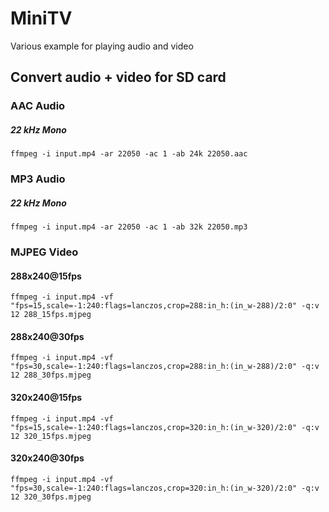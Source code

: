 # MiniTV

Various example for playing audio and video

## Convert audio + video for SD card

### AAC Audio

##### 22 kHz Mono
`ffmpeg -i input.mp4 -ar 22050 -ac 1 -ab 24k 22050.aac`

### MP3 Audio

##### 22 kHz Mono
`ffmpeg -i input.mp4 -ar 22050 -ac 1 -ab 32k 22050.mp3`

### MJPEG Video

#### 288x240@15fps

`ffmpeg -i input.mp4 -vf "fps=15,scale=-1:240:flags=lanczos,crop=288:in_h:(in_w-288)/2:0" -q:v 12 288_15fps.mjpeg`

#### 288x240@30fps

`ffmpeg -i input.mp4 -vf "fps=30,scale=-1:240:flags=lanczos,crop=288:in_h:(in_w-288)/2:0" -q:v 12 288_30fps.mjpeg`

#### 320x240@15fps

`ffmpeg -i input.mp4 -vf "fps=15,scale=-1:240:flags=lanczos,crop=320:in_h:(in_w-320)/2:0" -q:v 12 320_15fps.mjpeg`

#### 320x240@30fps

`ffmpeg -i input.mp4 -vf "fps=30,scale=-1:240:flags=lanczos,crop=320:in_h:(in_w-320)/2:0" -q:v 12 320_30fps.mjpeg`
